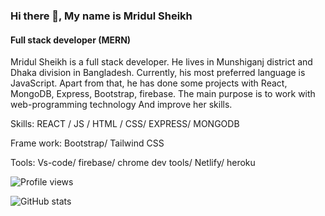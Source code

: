 ### Hi there 👋, My name is Mridul Sheikh
#### Full stack developer (MERN)

Mridul Sheikh is a full stack developer. He lives in  Munshiganj district and Dhaka division in Bangladesh. Currently, his most preferred language is JavaScript. Apart from that, he has done some projects with React, MongoDB, Express, Bootstrap, firebase. The main purpose is to work with web-programming technology And improve her skills.

Skills:  REACT / JS / HTML / CSS/ EXPRESS/ MONGODB

Frame work: Bootstrap/ Tailwind CSS

Tools: Vs-code/ firebase/ chrome dev tools/ Netlify/ heroku

![Profile views](https://gpvc.arturio.dev/MridulSheikh)

![GitHub stats](https://github-readme-stats.vercel.app/api?username=MridulSheikh&show_icons=true)  
